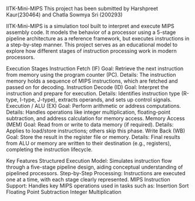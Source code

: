 IITK-Mini-MIPS
This project has been submitted by Harshpreet Kaur(230464) and Chatla Sowmya Sri (200293)

IITK-Mini-MIPS is a simulation tool built to interpret and execute MIPS assembly code. It models the behavior of a processor using a 5-stage pipeline architecture as a reference framework, but executes instructions in a step-by-step manner. This project serves as an educational model to explore how different stages of instruction processing work in modern processors.

Execution Stages
Instruction Fetch (IF)
Goal: Retrieve the next instruction from memory using the program counter (PC).
Details: The instruction memory holds a sequence of MIPS instructions, which are fetched and passed on for decoding.
Instruction Decode (ID)
Goal: Interpret the instruction and prepare for execution.
Details: Identifies instruction type (R-type, I-type, J-type), extracts operands, and sets up control signals.
Execution / ALU (EX)
Goal: Perform arithmetic or address computations.
Details: Handles operations like integer multiplication, floating-point subtraction, and address calculation for memory access.
Memory Access (MEM)
Goal: Read from or write to data memory (if required).
Details: Applies to load/store instructions; others skip this phase.
Write Back (WB)
Goal: Store the result in the register file or memory.
Details: Final results from ALU or memory are written to their destination (e.g., registers), completing the instruction lifecycle.

Key Features
Structured Execution Model: Simulates instruction flow through a five-stage pipeline design, aiding conceptual understanding of pipelined processors.
Step-by-Step Processing: Instructions are executed one at a time, with each stage clearly represented.
MIPS Instruction Support: Handles key MIPS operations used in tasks such as:
Insertion Sort
Floating Point Subtraction
Integer Multiplication